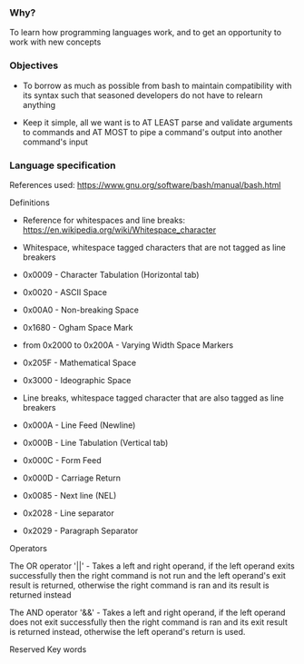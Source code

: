 ### Why?

To learn how programming languages work, and to get an opportunity to work with new concepts

### Objectives

-   To borrow as much as possible from bash to maintain compatibility with its syntax such that
    seasoned developers do not have to relearn anything

-   Keep it simple, all we want is to AT LEAST parse and validate arguments to commands and AT MOST to pipe
    a command's output into another command's input

### Language specification

References used: https://www.gnu.org/software/bash/manual/bash.html

Definitions

- Reference for whitespaces and line breaks: https://en.wikipedia.org/wiki/Whitespace_character

- Whitespace, whitespace tagged characters that are not tagged as line breakers
- 0x0009 - Character Tabulation (Horizontal tab)
- 0x0020 - ASCII Space
- 0x00A0 - Non-breaking Space
- 0x1680 - Ogham Space Mark
- from 0x2000 to 0x200A - Varying Width Space Markers
- 0x205F - Mathematical Space
- 0x3000 - Ideographic Space

- Line breaks, whitespace tagged character that are also tagged as line breakers
- 0x000A - Line Feed (Newline)
- 0x000B - Line Tabulation (Vertical tab)
- 0x000C - Form Feed
- 0x000D - Carriage Return
- 0x0085 - Next line (NEL)
- 0x2028 - Line separator
- 0x2029 - Paragraph Separator

Operators

The OR operator '||' - Takes a left and right operand, if the left operand exits successfully then the right command is
not run and the left operand's exit result is returned, otherwise the right command is ran and its result is returned instead

The AND operator '&&' - Takes a left and right operand, if the left operand does not exit successfully then the right 
command is ran and its exit result is returned instead, otherwise the left operand's return is used.

Reserved Key words
